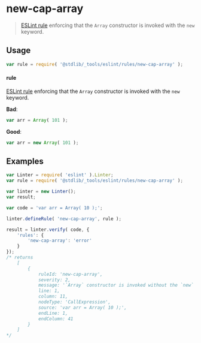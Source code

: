<!--

@license Apache-2.0

Copyright (c) 2018 The Stdlib Authors.

Licensed under the Apache License, Version 2.0 (the "License");
you may not use this file except in compliance with the License.
You may obtain a copy of the License at

   http://www.apache.org/licenses/LICENSE-2.0

Unless required by applicable law or agreed to in writing, software
distributed under the License is distributed on an "AS IS" BASIS,
WITHOUT WARRANTIES OR CONDITIONS OF ANY KIND, either express or implied.
See the License for the specific language governing permissions and
limitations under the License.

-->

# new-cap-array

> [ESLint rule][eslint-rules] enforcing that the `Array` constructor is invoked with the `new` keyword.

<section class="intro">

</section>

<!-- /.intro -->

<section class="usage">

## Usage

```javascript
var rule = require( '@stdlib/_tools/eslint/rules/new-cap-array' );
```

#### rule

[ESLint rule][eslint-rules] enforcing that the `Array` constructor is invoked with the `new` keyword.

**Bad**:

<!-- eslint-disable stdlib/new-cap-array -->

```javascript
var arr = Array( 101 );
```

**Good**:

``` javascript 
var arr = new Array( 101 );
```

</section>

<!-- /.usage -->

<section class="examples">

## Examples

<!-- eslint no-undef: "error" -->

```javascript
var Linter = require( 'eslint' ).Linter;
var rule = require( '@stdlib/_tools/eslint/rules/new-cap-array' );

var linter = new Linter();
var result;

var code = 'var arr = Array( 10 );';

linter.defineRule( 'new-cap-array', rule );

result = linter.verify( code, {
    'rules': {
        'new-cap-array': 'error'
    }
});
/* returns
    [
        {
            ruleId: 'new-cap-array',
            severity: 2,
            message: '`Array` constructor is invoked without the `new` keyword',
            line: 1,
            column: 11,
            nodeType: 'CallExpression',
            source: 'var arr = Array( 10 );',
            endLine: 1,
            endColumn: 41
        }
    ]
*/
```

</section>

<!-- /.examples -->

<section class="links">

[eslint-rules]: https://eslint.org/docs/developer-guide/working-with-rules

</section>

<!-- /.links -->
